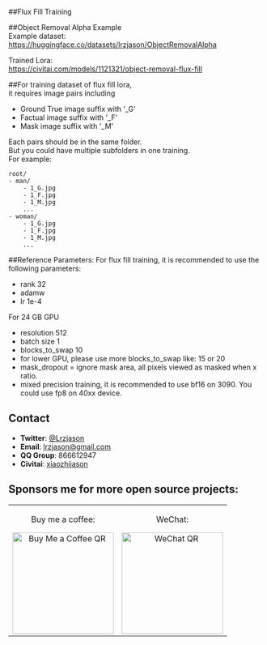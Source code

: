 ##Flux Fill Training

##Object Removal Alpha Example  
Example dataset:  
https://huggingface.co/datasets/lrzjason/ObjectRemovalAlpha  

Trained Lora:  
https://civitai.com/models/1121321/object-removal-flux-fill

##For training dataset of flux fill lora,  
it requires image pairs including  
- Ground True image suffix with '_G'
- Factual image suffix with '_F'
- Mask image suffix with '_M'

Each pairs should be in the same folder.  
But you could have multiple subfolders in one training.  
For example:  
```
root/
- man/
    - 1_G.jpg
    - 1_F.jpg
    - 1_M.jpg
    ...
- woman/
    - 1_G.jpg
    - 1_F.jpg
    - 1_M.jpg
    ...
```

##Reference Parameters:
For flux fill training, it is recommended to use the following parameters:
- rank 32
- adamw
- lr 1e-4

For 24 GB GPU
- resolution 512 
- batch size 1
- blocks_to_swap 10
- for lower GPU, please use more blocks_to_swap like: 15 or 20
- mask_dropout = ignore mask area, all pixels viewed as masked when x ratio.
- mixed precision training, it is recommended to use bf16 on 3090. You could use fp8 on 40xx device.


## Contact
- **Twitter**: [@Lrzjason](https://twitter.com/Lrzjason)  
- **Email**: lrzjason@gmail.com  
- **QQ Group**: 866612947  
- **Civitai**: [xiaozhijason](https://civitai.com/user/xiaozhijason)


## Sponsors me for more open source projects:
<div align="center">
  <table>
    <tr>
      <td align="center">
        <p>Buy me a coffee:</p>
        <img src="https://github.com/lrzjason/Comfyui-In-Context-Lora-Utils/blob/main/image/bmc_qr.png" alt="Buy Me a Coffee QR" width="200" />
      </td>
      <td align="center">
        <p>WeChat:</p>
        <img src="https://github.com/lrzjason/Comfyui-In-Context-Lora-Utils/blob/main/image/wechat.jpg" alt="WeChat QR" width="200" />
      </td>
    </tr>
  </table>
</div>
